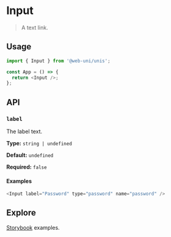 # Input

> A text link.

## Usage

```js
import { Input } from '@web-uni/unis';

const App = () => {
  return <Input />;
};
```

## API

### `label`

The label text.

**Type:** `string | undefined`

**Default:** `undefined`

**Required:** `false`

#### Examples

```js
<Input label="Password" type="password" name="password" />
```

## Explore

[Storybook](https://master--6039faf22bc1890023504a43.chromatic.com/?path=/story/input--input) examples.
